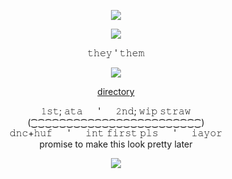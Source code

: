 </div> <div align="center">
 
![](https://file.garden/ZykWd5jJbymhWT_n/IMG_2512.png)

 ![](https://file.garden/ZykWd5jJbymhWT_n/IMG_2505.png#left)
</div> <div align="center"> 𝚝𝚑𝚎𝚢 ' 𝚝𝚑𝚎𝚖
   
![](https://komarev.com/ghpvc/?username=towerworld&style=plastic&color=97A4B8&label=Scouts)
                 
 [directory](https://guns.lol/towerworld)
</div> <div align="center"> 𝟷𝚜𝚝; 𝚊𝚝𝚊  ⠀⠀'  ⠀⠀𝟸𝚗𝚍; 𝚠𝚒𝚙 𝚜𝚝𝚛𝚊𝚠
</div> <div align="center">   (⁐⁐⁐⁐⁐⁐⁐⁐⁐⁐⁐⁐⁐⁐⁐⁐⁐⁐⁐⁐⁐⁐⁐⁐)
</div> <div align="center"> 𝚍𝚗𝚌+𝚑𝚞𝚏  ⠀⠀'  ⠀⠀𝚒𝚗𝚝 𝚏𝚒𝚛𝚜𝚝 𝚙𝚕𝚜  ⠀⠀'  ⠀⠀𝚒𝚊𝚢𝚘𝚛
</div> <div align="center"> promise to make this look pretty later
 
![](https://file.garden/ZykWd5jJbymhWT_n/Untitled1091_20250812113240.png)
